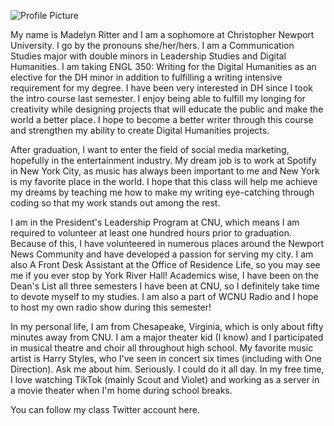 
![Profile Picture](https://madelynritter.github.io/Madelyns-Blog/images/profile.heic)

My name is Madelyn Ritter and I am a sophomore at Christopher Newport University. I go by the pronouns she/her/hers. I am a Communication Studies major with double minors in Leadership Studies and Digital Humanities. I am taking ENGL 350: Writing for the Digital Humanities as an elective for the DH minor in addition to fulfilling a writing intensive requirement for my degree. I have been very interested in DH since I took the intro course last semester. I enjoy being able to fulfill my longing for creativity while designing projects that will educate the public and make the world a better place. I hope to become a better writer through this course and strengthen my ability to create Digital Humanities projects.


After graduation, I want to enter the field of social media marketing, hopefully in the entertainment industry. My dream job is to work at Spotify in New York City, as music has always been important to me and New York is my favorite place in the world. I hope that this class will help me achieve my dreams by teaching me how to make my writing eye-catching through coding so that my work stands out among the rest.

I am in the President's Leadership Program at CNU, which means I am required to volunteer at least one hundred hours prior to graduation. Because of this, I have volunteered in numerous places around the Newport News Community and have developed a passion for serving my city. I am also A Front Desk Assistant at the Office of Residence Life, so you may see me if you ever stop by York River Hall! Academics wise, I have been on the Dean's List all three semesters I have been at CNU, so I definitely take time to devote myself to my studies. I am also a part of WCNU Radio and I hope to host my own radio show during this semester!

In my personal life, I am from Chesapeake, Virginia, which is only about fifty minutes away from CNU. I am a major theater kid (I know) and I participated in musical theatre and choir all throughout high school. My favorite music artist is Harry Styles, who I've seen in concert six times (including with One Direction). Ask me about him. Seriously. I could do it all day. In my free time, I love watching TikTok (mainly Scout and Violet) and working as a server in a movie theater when I'm home during school breaks.

You can follow my class Twitter account here.
